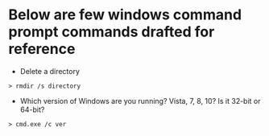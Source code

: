 # Below are few windows command prompt commands drafted for reference

* Delete a directory
```
> rmdir /s directory
```

* Which version of Windows are you running? Vista, 7, 8, 10? Is it 32-bit or 64-bit?
```
> cmd.exe /c ver
```
